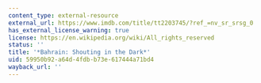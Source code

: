 ```yaml
---
content_type: external-resource
external_url: https://www.imdb.com/title/tt2203745/?ref_=nv_sr_srsg_0
has_external_license_warning: true
license: https://en.wikipedia.org/wiki/All_rights_reserved
status: ''
title: '*Bahrain: Shouting in the Dark*'
uid: 59950b92-a64d-4fdb-b73e-617444a71bd4
wayback_url: ''
---
```

